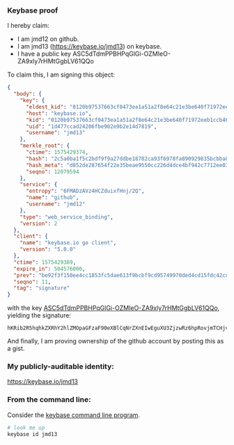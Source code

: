 ### Keybase proof

I hereby claim:

  * I am jmd12 on github.
  * I am jmd13 (https://keybase.io/jmd13) on keybase.
  * I have a public key ASC5dTdmPPBHPqGlGi-OZMIeO-ZA9xly7rHMtGgbLV61QQo

To claim this, I am signing this object:

```json
{
  "body": {
    "key": {
      "eldest_kid": "0120b97537663cf0473ea1a51a2f8e64c21e3be640f71972eeb1ccb4681b2d5eb5410a",
      "host": "keybase.io",
      "kid": "0120b97537663cf0473ea1a51a2f8e64c21e3be640f71972eeb1ccb4681b2d5eb5410a",
      "uid": "1d477ccad24206fbe902e9b2e14d7819",
      "username": "jmd13"
    },
    "merkle_root": {
      "ctime": 1575429374,
      "hash": "2c5a0ba1f5c2bdf9f9a27ddbe18782ca93f6978fa890929835bcbba84020979b4e1ce4ddc94eda0f563efe33cf515baa88b84f1d29025bcb33681b1bb212935b",
      "hash_meta": "d852de287654f22e35beae9550cc226d4dce4bf942c7712ee0343298787a5d56",
      "seqno": 12079594
    },
    "service": {
      "entropy": "6FMADzAVz4HCZduixfHnj/2Q",
      "name": "github",
      "username": "jmd12"
    },
    "type": "web_service_binding",
    "version": 2
  },
  "client": {
    "name": "keybase.io go client",
    "version": "5.0.0"
  },
  "ctime": 1575429389,
  "expire_in": 504576000,
  "prev": "be92f3f150ee4cc1853fc5dae613f9bcbf9cd95749970ded4cd15fdc42cd673a",
  "seqno": 11,
  "tag": "signature"
}
```

with the key [ASC5dTdmPPBHPqGlGi-OZMIeO-ZA9xly7rHMtGgbLV61QQo](https://keybase.io/jmd13), yielding the signature:

```
hKRib2R5hqhkZXRhY2hlZMOpaGFzaF90eXBlCqNrZXnEIwEguXU3ZjzwRz6hpRovjmTCHjvmQPcZcu6xzLRoGy1etUEKp3BheWxvYWTESpcCC8QgvpLz8VDuTMGFP8Xa5hP5vL+c2VdJlw3tTNFf3ELNZzrEIF+qOh6WsEujFBLLPWfUnfCBLpL1xLnpq5IqzPgX9mt+AgHCo3NpZ8RAfbkUgZNlVDKGk7SvGmz8cCAyzylfsnRlCYx6N6xa731qfavkg2690LWFJqzLh2Kny+y82fT99ukE0T5Qy/75DqhzaWdfdHlwZSCkaGFzaIKkdHlwZQildmFsdWXEINUMSv9teLbJL8cFWzdUfFijAJnIBQbKa/vD/soyay/4o3RhZ80CAqd2ZXJzaW9uAQ==

```

And finally, I am proving ownership of the github account by posting this as a gist.

### My publicly-auditable identity:

https://keybase.io/jmd13

### From the command line:

Consider the [keybase command line program](https://keybase.io/download).

```bash
# look me up
keybase id jmd13
```
